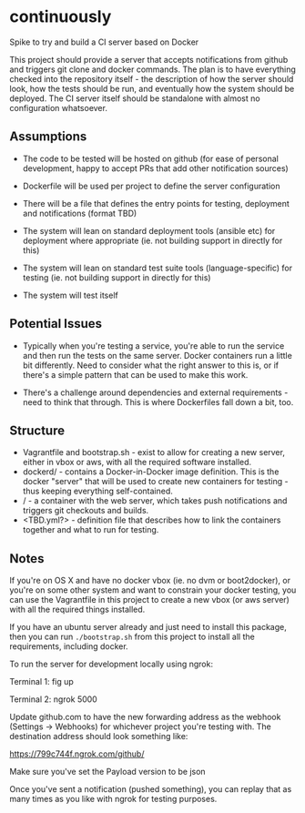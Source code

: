 continuously
=========

Spike to try and build a CI server based on Docker

This project should provide a server that accepts notifications from github and
triggers git clone and docker commands. The plan is to have everything checked
into the repository itself - the description of how the server should look, how
the tests should be run, and eventually how the system should be deployed.
The CI server itself should be standalone with almost no configuration whatsoever.

## Assumptions

* The code to be tested will be hosted on github (for ease of personal development, happy to accept PRs that add other notification sources)

* Dockerfile will be used per project to define the server configuration

* There will be a file that defines the entry points for testing, deployment and notifications (format TBD)

* The system will lean on standard deployment tools (ansible etc) for deployment where appropriate (ie. not building support in directly for this)

* The system will lean on standard test suite tools (language-specific) for testing (ie. not building support in directly for this)

* The system will test itself

## Potential Issues

* Typically when you're testing a service, you're able to run the service and
then run the tests on the same server. Docker containers run a little bit
differently. Need to consider what the right answer to this is, or if there's a
simple pattern that can be used to make this work.

* There's a challenge around dependencies and external requirements - need to
think that through. This is where Dockerfiles fall down a bit, too.

## Structure

* Vagrantfile and bootstrap.sh - exist to allow for creating a new server,
either in vbox or aws, with all the required software installed.
* dockerd/ - contains a Docker-in-Docker image definition. This is the docker
"server" that will be used to create new containers for testing - thus keeping
everything self-contained.
* <TBD>/ - a container with the web server, which takes push notifications and
triggers git checkouts and builds.
* <TBD.yml?> - definition file that describes how to link the containers
together and what to run for testing.

## Notes

If you're on OS X and have no docker vbox (ie. no dvm or boot2docker), or you're
on some other system and want to constrain your docker testing, you can use
the Vagrantfile in this project to create a new vbox (or aws server) with all
the required things installed.

If you have an ubuntu server already and just need to install this package, then
you can run `./bootstrap.sh` from this project to install all the requirements,
including docker.

To run the server for development locally using ngrok:

Terminal 1:
  fig up

Terminal 2:
	ngrok 5000

Update github.com to have the new forwarding address as the webhook
(Settings -> Webhooks) for whichever project you're testing with. The
destination address should look something like:

  https://799c744f.ngrok.com/github/

Make sure you've set the Payload version to be json

Once you've sent a notification (pushed something), you can replay that as many
times as you like with ngrok for testing purposes.
